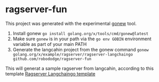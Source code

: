 # ragserver-fun


This project was generated with the experimental [gonew](https://pkg.go.dev/golang.org/x/tools/cmd/gonew) tool.

1. Install gonew `go install golang.org/x/tools/cmd/gonew@latest`
2. Make sure `gonew` is in your path via the `go env GOBIN` environment variable as part of your main PATH
3. Generate the langcahin project from the gonew command `gonew golang.org/x/example/ragserver/ragserver-langchaingo github.com/robododge/ragserver-fun`

This will generat a sample ragserver from langcahin, according to this template [Ragserver Langchaingo template](https://cs.opensource.google/go/x/example/+/master:ragserver/README.md)